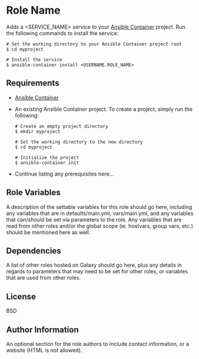# Role Name

Adds a <SERVICE_NAME> service to your [Ansible Container](https://github.com/ansible/ansible-container) project. Run the following commands
to install the service:

```shell
# Set the working directory to your Ansible Container project root
$ cd myproject

# Install the service
$ ansible-container install <USERNAME.ROLE_NAME>
```

## Requirements

- [Ansible Container](https://github.com/ansible/ansible-container)
- An existing Ansible Container project. To create a project, simply run the following:

  ```shell
  # Create an empty project directory
  $ mkdir myproject

  # Set the working directory to the new directory
  $ cd myproject

  # Initialize the project
  $ ansible-container init
  ```

- Continue listing any prerequisites here...

## Role Variables

A description of the settable variables for this role should go here, including any variables that are in defaults/main.yml, vars/main.yml, and any variables that can/should be set
via parameters to the role. Any variables that are read from other roles and/or the global scope (ie. hostvars, group vars, etc.) should be mentioned here as well.

## Dependencies

A list of other roles hosted on Galaxy should go here, plus any details in regards to parameters that may need to be set for other roles, or variables that are used from other roles.

## License

BSD

## Author Information

An optional section for the role authors to include contact information, or a website (HTML is not allowed).
